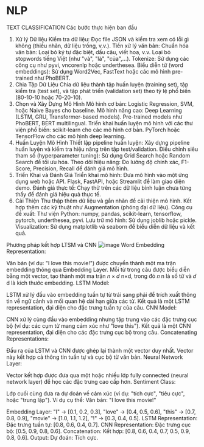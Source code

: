# NLP
TEXT CLASSIFICATION
Các bước thực hiện ban đầu
1. Xử lý Dữ liệu
Kiểm tra dữ liệu: Đọc file JSON và kiểm tra xem có lỗi gì không (thiếu nhãn, dữ liệu trống, v.v.).
Tiền xử lý văn bản:
Chuẩn hóa văn bản: Loại bỏ ký tự đặc biệt, dấu câu, viết hoa, v.v.
Loại bỏ stopwords tiếng Việt (như "và", "là", "của",...).
Tokenize: Sử dụng các công cụ như pyvi, vncorenlp hoặc underthesea.
Biểu diễn từ (word embeddings): Sử dụng Word2Vec, FastText hoặc các mô hình pre-trained như PhoBERT.
2. Chia Tập Dữ Liệu
Chia dữ liệu thành tập huấn luyện (training set), tập kiểm tra (test set), và tập phát triển (validation set) theo tỷ lệ phổ biến (80-10-10 hoặc 70-20-10).
3. Chọn và Xây Dựng Mô Hình
Mô hình cơ bản:
Logistic Regression, SVM, hoặc Naive Bayes cho baseline.
Mô hình nâng cao:
Deep Learning (LSTM, GRU, Transformer-based models).
Pre-trained models như PhoBERT, BERT multilingual.
Triển khai huấn luyện mô hình với các thư viện phổ biến:
scikit-learn cho các mô hình cơ bản.
PyTorch hoặc TensorFlow cho các mô hình deep learning.
4. Huấn Luyện Mô Hình
Thiết lập pipeline huấn luyện:
Xây dựng pipeline huấn luyện và kiểm tra hiệu năng trên tập test/validation.
Điều chỉnh siêu tham số (hyperparameter tuning):
Sử dụng Grid Search hoặc Random Search để tối ưu hóa.
Theo dõi hiệu năng:
Đo lường độ chính xác, F1-Score, Precision, Recall để đánh giá mô hình.
5. Triển Khai và Đánh Giá
Triển khai mô hình: Đưa mô hình vào một ứng dụng web hoặc API.
Flask, FastAPI, hoặc Streamlit để làm giao diện demo.
Đánh giá thực tế: Chạy thử trên các dữ liệu bình luận chưa từng thấy để đánh giá hiệu quả thực tế.
6. Cải Thiện
Thu thập thêm dữ liệu và gắn nhãn để cải thiện mô hình.
Kết hợp thêm các kỹ thuật như Augmentation (phóng đại dữ liệu).
Công cụ đề xuất:
Thư viện Python: numpy, pandas, scikit-learn, tensorflow, pytorch, underthesea, pyvi.
Lưu trữ mô hình: Sử dụng joblib hoặc pickle.
Visualization: Sử dụng matplotlib và seaborn để biểu diễn dữ liệu và kết quả.


Phương pháp kết hợp LTSM và CNN
![image](https://github.com/user-attachments/assets/ce28c589-3d60-4456-85d2-027b2fed354c)
Word Embedding Representation:

Văn bản (ví dụ: "I love this movie!") được chuyển thành một ma trận embedding thông qua Embedding Layer.
Mỗi từ trong câu được biểu diễn bằng một vector, tạo thành một ma trận 
𝑛
×
𝑑
n×d, trong đó 
𝑛
n là số từ và 
𝑑
d là kích thước embedding.
LSTM Model:

LSTM xử lý đầu vào embedding tuần tự từ trái sang phải để trích xuất thông tin về ngữ cảnh và mối quan hệ dài hạn giữa các từ.
Kết quả là một LSTM representation, đại diện cho đặc trưng tuần tự của câu.
CNN Model:

CNN xử lý cùng đầu vào embedding nhưng tập trung vào các đặc trưng cục bộ (ví dụ: các cụm từ mang cảm xúc như "love this").
Kết quả là một CNN representation, đại diện cho các đặc trưng cục bộ trong câu.
Concatenating Representations:

Đầu ra của LSTM và CNN được ghép lại thành một vector duy nhất. Vector này kết hợp cả thông tin tuần tự và cục bộ từ văn bản.
Neural Network Layer:

Vector kết hợp được đưa qua một hoặc nhiều lớp fully connected (neural network layer) để học các đặc trưng cao cấp hơn.
Sentiment Class:

Lớp cuối cùng đưa ra dự đoán về cảm xúc (ví dụ: "tích cực", "tiêu cực", hoặc "trung lập").
Ví dụ cụ thể:
Văn bản: "I love this movie!"

Embedding Layer:
"I" → [0.1, 0.2, 0.3], "love" → [0.4, 0.5, 0.6], "this" → [0.7, 0.8, 0.9], "movie" → [1.0, 1.1, 1.2], "!" → [0.3, 0.4, 0.5].
LSTM Representation:
Đặc trưng tuần tự: [0.8, 0.6, 0.4, 0.7].
CNN Representation:
Đặc trưng cục bộ: [0.5, 0.9, 0.8, 0.6].
Concatenation:
Kết hợp: [0.8, 0.6, 0.4, 0.7, 0.5, 0.9, 0.8, 0.6].
Output:
Dự đoán: Tích cực.

